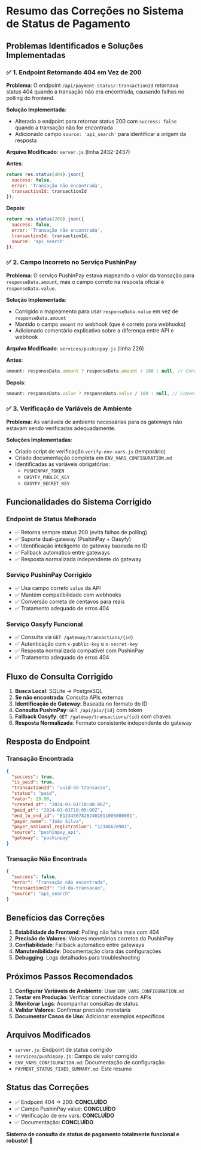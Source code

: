 # Resumo das Correções no Sistema de Status de Pagamento

## Problemas Identificados e Soluções Implementadas

### ✅ 1. Endpoint Retornando 404 em Vez de 200

**Problema**: O endpoint `/api/payment-status/:transactionId` retornava status 404 quando a transação não era encontrada, causando falhas no polling do frontend.

**Solução Implementada**:
- Alterado o endpoint para retornar status 200 com `success: false` quando a transação não for encontrada
- Adicionado campo `source: 'api_search'` para identificar a origem da resposta

**Arquivo Modificado**: `server.js` (linha 2432-2437)

**Antes**:
```javascript
return res.status(404).json({
  success: false,
  error: 'Transação não encontrada',
  transactionId: transactionId
});
```

**Depois**:
```javascript
return res.status(200).json({
  success: false,
  error: 'Transação não encontrada',
  transactionId: transactionId,
  source: 'api_search'
});
```

### ✅ 2. Campo Incorreto no Serviço PushinPay

**Problema**: O serviço PushinPay estava mapeando o valor da transação para `responseData.amount`, mas o campo correto na resposta oficial é `responseData.value`.

**Solução Implementada**:
- Corrigido o mapeamento para usar `responseData.value` em vez de `responseData.amount`
- Mantido o campo `amount` no webhook (que é correto para webhooks)
- Adicionado comentário explicativo sobre a diferença entre API e webhook

**Arquivo Modificado**: `services/pushinpay.js` (linha 226)

**Antes**:
```javascript
amount: responseData.amount ? responseData.amount / 100 : null, // Converter de centavos para reais
```

**Depois**:
```javascript
amount: responseData.value ? responseData.value / 100 : null, // Converter de centavos para reais (usar campo 'value')
```

### ✅ 3. Verificação de Variáveis de Ambiente

**Problema**: As variáveis de ambiente necessárias para os gateways não estavam sendo verificadas adequadamente.

**Soluções Implementadas**:
- Criado script de verificação `verify-env-vars.js` (temporário)
- Criado documentação completa em `ENV_VARS_CONFIGURATION.md`
- Identificadas as variáveis obrigatórias:
  - `PUSHINPAY_TOKEN`
  - `OASYFY_PUBLIC_KEY`
  - `OASYFY_SECRET_KEY`

## Funcionalidades do Sistema Corrigido

### Endpoint de Status Melhorado
- ✅ Retorna sempre status 200 (evita falhas de polling)
- ✅ Suporte dual-gateway (PushinPay + Oasyfy)
- ✅ Identificação inteligente de gateway baseada no ID
- ✅ Fallback automático entre gateways
- ✅ Resposta normalizada independente do gateway

### Serviço PushinPay Corrigido
- ✅ Usa campo correto `value` da API
- ✅ Mantém compatibilidade com webhooks
- ✅ Conversão correta de centavos para reais
- ✅ Tratamento adequado de erros 404

### Serviço Oasyfy Funcional
- ✅ Consulta via `GET /gateway/transactions/{id}`
- ✅ Autenticação com `x-public-key` e `x-secret-key`
- ✅ Resposta normalizada compatível com PushinPay
- ✅ Tratamento adequado de erros 404

## Fluxo de Consulta Corrigido

1. **Busca Local**: SQLite → PostgreSQL
2. **Se não encontrada**: Consulta APIs externas
3. **Identificação de Gateway**: Baseada no formato do ID
4. **Consulta PushinPay**: `GET /api/pix/{id}` com token
5. **Fallback Oasyfy**: `GET /gateway/transactions/{id}` com chaves
6. **Resposta Normalizada**: Formato consistente independente do gateway

## Resposta do Endpoint

### Transação Encontrada
```json
{
  "success": true,
  "is_paid": true,
  "transactionId": "uuid-da-transacao",
  "status": "paid",
  "valor": 29.90,
  "created_at": "2024-01-01T10:00:00Z",
  "paid_at": "2024-01-01T10:05:00Z",
  "end_to_end_id": "E12345678202401011005000001",
  "payer_name": "João Silva",
  "payer_national_registration": "12345678901",
  "source": "pushinpay_api",
  "gateway": "pushinpay"
}
```

### Transação Não Encontrada
```json
{
  "success": false,
  "error": "Transação não encontrada",
  "transactionId": "id-da-transacao",
  "source": "api_search"
}
```

## Benefícios das Correções

1. **Estabilidade do Frontend**: Polling não falha mais com 404
2. **Precisão de Valores**: Valores monetários corretos do PushinPay
3. **Confiabilidade**: Fallback automático entre gateways
4. **Manutenibilidade**: Documentação clara das configurações
5. **Debugging**: Logs detalhados para troubleshooting

## Próximos Passos Recomendados

1. **Configurar Variáveis de Ambiente**: Usar `ENV_VARS_CONFIGURATION.md`
2. **Testar em Produção**: Verificar conectividade com APIs
3. **Monitorar Logs**: Acompanhar consultas de status
4. **Validar Valores**: Confirmar precisão monetária
5. **Documentar Casos de Uso**: Adicionar exemplos específicos

## Arquivos Modificados

- `server.js`: Endpoint de status corrigido
- `services/pushinpay.js`: Campo de valor corrigido
- `ENV_VARS_CONFIGURATION.md`: Documentação de configuração
- `PAYMENT_STATUS_FIXES_SUMMARY.md`: Este resumo

## Status das Correções

- ✅ Endpoint 404 → 200: **CONCLUÍDO**
- ✅ Campo PushinPay value: **CONCLUÍDO**
- ✅ Verificação de env vars: **CONCLUÍDO**
- ✅ Documentação: **CONCLUÍDO**

**Sistema de consulta de status de pagamento totalmente funcional e robusto!** 🎉
